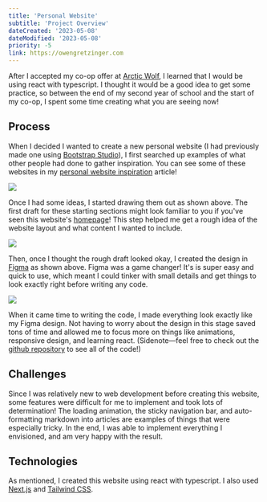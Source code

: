 ```yaml
---
title: 'Personal Website'
subtitle: 'Project Overview'
dateCreated: '2023-05-08'
dateModified: '2023-05-08'
priority: -5
link: https://owengretzinger.com
---
```


After I accepted my co-op offer at [Arctic Wolf](https://arcticwolf.com), I learned that I would be using react with typescript. I thought it would be a good idea to get some practice, so between the end of my second year of school and the start of my co-op, I spent some time creating what you are seeing now!

## Process 

When I decided I wanted to create a new personal website (I had previously made one using [Bootstrap Studio](https://bootstrapstudio.io/)), I first searched up examples of what other people had done to gather inspiration. You can see some of these websites in my [personal website inspiration](/articles/personal-website-inspiration) article!

![](https://i.imgur.com/gwURSCi.png)

Once I had some ideas, I started drawing them out as shown above. The first draft for these starting sections might look familiar to you if you've seen this website's [homepage](/)! This step helped me get a rough idea of the website layout and what content I wanted to include.

![](https://i.imgur.com/CppnWdZ.png)

Then, once I thought the rough draft looked okay, I created the design in [Figma](https://www.figma.com/) as shown above. Figma was a game changer! It's is super easy and quick to use, which meant I could tinker with small details and get things to look exactly right before writing any code.

![](https://i.imgur.com/wiXMZQ7.png)

When it came time to writing the code, I made everything look exactly like my Figma design. Not having to worry about the design in this stage saved tons of time and allowed me to focus more on things like animations, responsive design, and learning react. (Sidenote—feel free to check out the [github repository](https://github.com/owengretzinger/personal-website) to see all of the code!)

## Challenges 

Since I was relatively new to web development before creating this website, some features were difficult for me to implement and took lots of determination! The loading animation, the sticky navigation bar, and auto-formatting markdown into articles are examples of things that were especially tricky. In the end, I was able to implement everything I envisioned, and am very happy with the result.

## Technologies 

As mentioned, I created this website using react with typescript. I also used [Next.js](https://nextjs.org/) and [Tailwind CSS](https://tailwindcss.com/).
